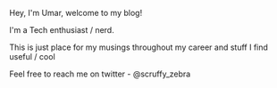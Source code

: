 Hey, I'm Umar, welcome to my blog!

I'm a Tech enthusiast / nerd.

This is just place for my musings throughout my career and stuff I find useful / cool

Feel free to reach me on twitter - @scruffy_zebra
